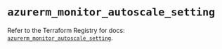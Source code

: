# `azurerm_monitor_autoscale_setting`

Refer to the Terraform Registry for docs: [`azurerm_monitor_autoscale_setting`](https://registry.terraform.io/providers/hashicorp/azurerm/3.94.0/docs/resources/monitor_autoscale_setting).
